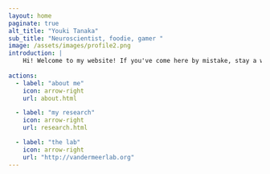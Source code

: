 ```yaml
---
layout: home
paginate: true
alt_title: "Youki Tanaka"
sub_title: "Neuroscientist, foodie, gamer "
image: /assets/images/profile2.png
introduction: |
    Hi! Welcome to my website! If you've come here by mistake, stay a while and listen...
  
actions:
  - label: "about me"
    icon: arrow-right
    url: about.html

  - label: "my research"
    icon: arrow-right
    url: research.html

  - label: "the lab"
    icon: arrow-right
    url: "http://vandermeerlab.org"
---
```

